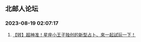 ## 北邮人论坛 
### 2023-08-19 02:07:17

1. [【转】超神准！星座小王子独创的新型占卜、來一起試玩一下！](https://bbs.byr.cn/article/Constellations/326533)

